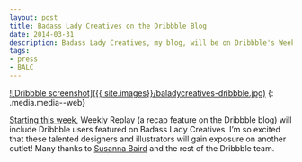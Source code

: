 ```yaml
---
layout: post
title: Badass Lady Creatives on the Dribbble Blog
date: 2014-03-31
description: Badass Lady Creatives, my blog, will be on Dribbble's Weekly Replay regularly.
tags:
- press
- BALC
---
```


[![Dribbble screenshot]({{ site.images}}/baladycreatives-dribbble.jpg)](http://blog.dribbble.com/post/81308965887/weekly-replay)
{: .media.media--web}

[Starting this week](http://blog.dribbble.com/post/81308965887/weekly-replay), Weekly Replay (a recap feature on the Dribbble blog) will include Dribbble users featured on Badass Lady Creatives. I’m so excited that these talented designers and illustrators will gain exposure on another outlet!  Many thanks to [Susanna Baird](http://susannabaird.blogspot.com/) and the rest of the Dribbble team.
